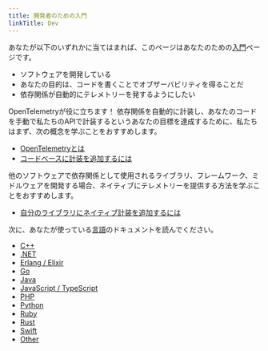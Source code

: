 ```yaml
---
title: 開発者のための入門
linkTitle: Dev
---
```


あなたが以下のいずれかに当てはまれば、このページはあなたのための[入門](..)ページです。

- ソフトウェアを開発している
- あなたの目的は、コードを書くことでオブザーバビリティを得ることだ
- 依存関係が自動的にテレメトリーを発するようにしたい

OpenTelemetryが役に立ちます！
依存関係を自動的に計装し、あなたのコードを手動で私たちのAPIで計装するというあなたの目標を達成するために、私たちはまず、次の概念を学ぶことをおすすめします。

- [OpenTelemetryとは](/docs/what-is-opentelemetry/)
- [コードベースに計装を追加するには](/docs/concepts/instrumentation/code-based/)

他のソフトウェアで依存関係として使用されるライブラリ、フレームワーク、ミドルウェアを開発する場合、ネイティブにテレメトリーを提供する方法を学ぶことをおすすめします。

- [自分のライブラリにネイティブ計装を追加するには](/docs/concepts/instrumentation/libraries/)

次に、あなたが使っている[言語](/docs/languages/)のドキュメントを読んでください。

- [C++](/docs/languages/cpp/)
- [.NET](/docs/languages/net/)
- [Erlang / Elixir](/docs/languages/erlang/)
- [Go](/docs/languages/go/)
- [Java](/docs/languages/java/)
- [JavaScript / TypeScript](/docs/languages/js/)
- [PHP](/docs/languages/php/)
- [Python](/docs/languages/python/)
- [Ruby](/docs/languages/ruby/)
- [Rust](/docs/languages/rust/)
- [Swift](/docs/languages/swift/)
- [Other](/docs/languages/other/)
